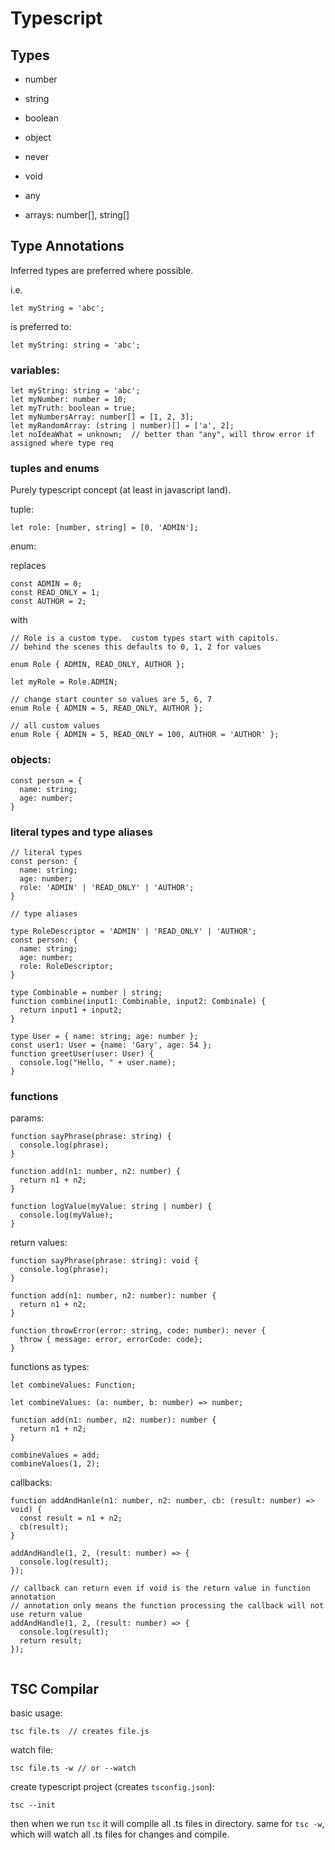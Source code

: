 # Typescript

## Types

- number
- string
- boolean
- object
- never
- void
- any

- arrays: number[], string[]

## Type Annotations

Inferred types are preferred where possible.

i.e.

`let myString = 'abc';`

is preferred to:

`let myString: string = 'abc';`

### variables:

```
let myString: string = 'abc';
let myNumber: number = 10;
let myTruth: boolean = true;
let myNumbersArray: number[] = [1, 2, 3];
let myRandomArray: (string | number)[] = ['a', 2];
let noIdeaWhat = unknown;  // better than "any", will throw error if assigned where type req
```

### tuples and enums

Purely typescript concept (at least in javascript land).

tuple:

```
let role: [number, string] = [0, 'ADMIN'];
```

enum:

replaces

```
const ADMIN = 0;
const READ_ONLY = 1;
const AUTHOR = 2;
```

with

```
// Role is a custom type.  custom types start with capitols.
// behind the scenes this defaults to 0, 1, 2 for values

enum Role { ADMIN, READ_ONLY, AUTHOR };

let myRole = Role.ADMIN;

// change start counter so values are 5, 6, 7
enum Role { ADMIN = 5, READ_ONLY, AUTHOR };

// all custom values
enum Role { ADMIN = 5, READ_ONLY = 100, AUTHOR = 'AUTHOR' };
```

### objects:

```
const person = {
  name: string;
  age: number;
}
```

### literal types and type aliases

```
// literal types
const person: {
  name: string;
  age: number;
  role: 'ADMIN' | 'READ_ONLY' | 'AUTHOR';
}

// type aliases

type RoleDescriptor = 'ADMIN' | 'READ_ONLY' | 'AUTHOR';
const person: {
  name: string;
  age: number;
  role: RoleDescriptor;
}

type Combinable = number | string;
function combine(input1: Combinable, input2: Combinale) {
  return input1 + input2;
}

type User = { name: string; age: number };
const user1: User = {name: 'Gary', age: 54 };
function greetUser(user: User) {
  console.log("Hello, " + user.name);
}
```

### functions

params:

```
function sayPhrase(phrase: string) {
  console.log(phrase);
}

function add(n1: number, n2: number) {
  return n1 + n2;
}

function logValue(myValue: string | number) {
  console.log(myValue);
}

```

return values:

```
function sayPhrase(phrase: string): void {
  console.log(phrase);
}

function add(n1: number, n2: number): number {
  return n1 + n2;
}

function throwError(error: string, code: number): never {
  throw { message: error, errorCode: code};
}

```

functions as types:

```
let combineValues: Function;

let combineValues: (a: number, b: number) => number;

function add(n1: number, n2: number): number {
  return n1 + n2;
}

combineValues = add;
combineValues(1, 2);
```

callbacks:

```
function addAndHanle(n1: number, n2: number, cb: (result: number) => void) {
  const result = n1 + n2;
  cb(result);
}

addAndHandle(1, 2, (result: number) => {
  console.log(result);
});

// callback can return even if void is the return value in function annotation
// annotation only means the function processing the callback will not use return value
addAndHandle(1, 2, (result: number) => {
  console.log(result);
  return result;
});


```

## TSC Compilar

basic usage:

```
tsc file.ts  // creates file.js
```

watch file:

```
tsc file.ts -w // or --watch
```

create typescript project (creates `tsconfig.json`):

```
tsc --init
```

then when we run `tsc` it will compile all .ts files in directory. same for `tsc -w`, which will watch all .ts files for changes and compile.
